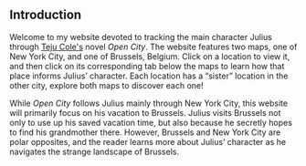 ## Introduction

Welcome to my website devoted to tracking the main character Julius through [Teju Cole's](https://en.wikipedia.org/wiki/Teju_Cole) novel _Open City_. The website features two maps, one of New York City, and one of Brussels, Belgium. Click on a location to view it, and then click on its corresponding tab below the maps to learn how that place informs Julius’ character. Each location has a “sister” location in the other city, explore both maps to discover each one!

While _Open City_ follows Julius mainly through New York City, this website will primarily focus on his vacation to Brussels. Julius visits Brussels not only to use up his saved vacation time, but also because he secretly hopes to find his grandmother there. However, Brussels and New York City are polar opposites, and the reader learns more about Julius’ character as he navigates the strange landscape of Brussels.
